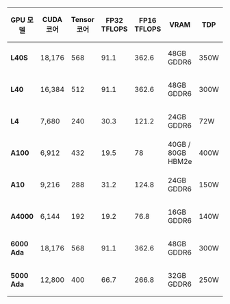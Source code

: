 | GPU 모델      | CUDA 코어 | Tensor 코어 | FP32 TFLOPS | FP16 TFLOPS | VRAM | TDP  | 최초 발매일 |
|--------------|----------|-------------|-------------|-------------|------|-----|-------------|
| **L40S**    | 18,176   | 568         | 91.1        | 362.6       | 48GB GDDR6 | 350W | 2023년 11월 |
| **L40**     | 16,384   | 512         | 91.1        | 362.6       | 48GB GDDR6 | 300W | 2022년 12월 |
| **L4**      | 7,680    | 240         | 30.3        | 121.2       | 24GB GDDR6 | 72W  | 2023년 3월  |
| **A100**    | 6,912    | 432         | 19.5        | 78          | 40GB / 80GB HBM2e | 400W | 2020년 5월  |
| **A10**     | 9,216    | 288         | 31.2        | 124.8       | 24GB GDDR6 | 150W | 2021년 4월  |
| **A4000**   | 6,144    | 192         | 19.2        | 76.8        | 16GB GDDR6 | 140W | 2021년 4월  |
| **6000 Ada** | 18,176  | 568         | 91.1        | 362.6       | 48GB GDDR6 | 300W | 2023년 1월  |
| **5000 Ada** | 12,800  | 400         | 66.7        | 266.8       | 32GB GDDR6 | 250W | 2023년 3월  |
